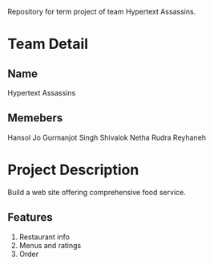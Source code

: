 Repository for term project of team Hypertext Assassins.

# Team Detail
## Name
Hypertext Assassins

## Memebers
Hansol Jo 
Gurmanjot Singh 
Shivalok Netha Rudra 
Reyhaneh 

# Project Description
Build a web site offering comprehensive food service.

## Features
1. Restaurant info
2. Menus and ratings
3. Order

